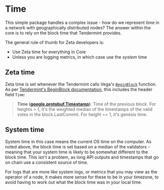# Time

This simple package handles a complex issue - how do we represent time in a network with geographically distributed nodes? The answer within the core is to rely on the block time that Tendermint provides.

The general rule of thumb for Zeta developers is:
- Use Zeta time for everything in Core
- Unless you are logging metrics, in which case use the *system* time

## Zeta time
Zeta time is set whenever the Tendermint calls Vega's [`BeginBlock`](https://github.com/zetaprotocol/vega/blob/fe5bf912ba1dc3b064b809048c3d192020819328/blockchain/tm/abci.go#L126-L128) function. As per [Tendermint's BeginBlock documentation](https://docs.tendermint.com/master/spec/abci/abci.html#beginblock), this includes the header field `Time`:

> **Time ([google.protobuf.Timestamp](https://github.com/protocolbuffers/protobuf/blob/master/src/google/protobuf/timestamp.proto))**: Time of the previous block. For heights > 1, it's the weighted median of the timestamps of the valid votes in the block.LastCommit. For height == 1, it's genesis time.

## System time
System time in this case means the current OS time on the computer. As noted above, the block time is set based on a median of the validators - meaning that your system time is likely to be somewhat different to the block time. This isn't a problem, as long API outputs and timestamps that go on chain use a consistent source of time. 

For logs that are more like system logs, or metrics that you may view as the operator of a node, it makes more sense for these to be in your timezone, to avoid having to work out what the block time was in your local time.

